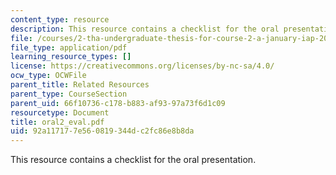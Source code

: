 ```yaml
---
content_type: resource
description: This resource contains a checklist for the oral presentation.
file: /courses/2-tha-undergraduate-thesis-for-course-2-a-january-iap-2007/92a117177e560819344dc2fc86e8b8da_oral2_eval.pdf
file_type: application/pdf
learning_resource_types: []
license: https://creativecommons.org/licenses/by-nc-sa/4.0/
ocw_type: OCWFile
parent_title: Related Resources
parent_type: CourseSection
parent_uid: 66f10736-c178-b883-af93-97a73f6d1c09
resourcetype: Document
title: oral2_eval.pdf
uid: 92a11717-7e56-0819-344d-c2fc86e8b8da
---
```

This resource contains a checklist for the oral presentation.
